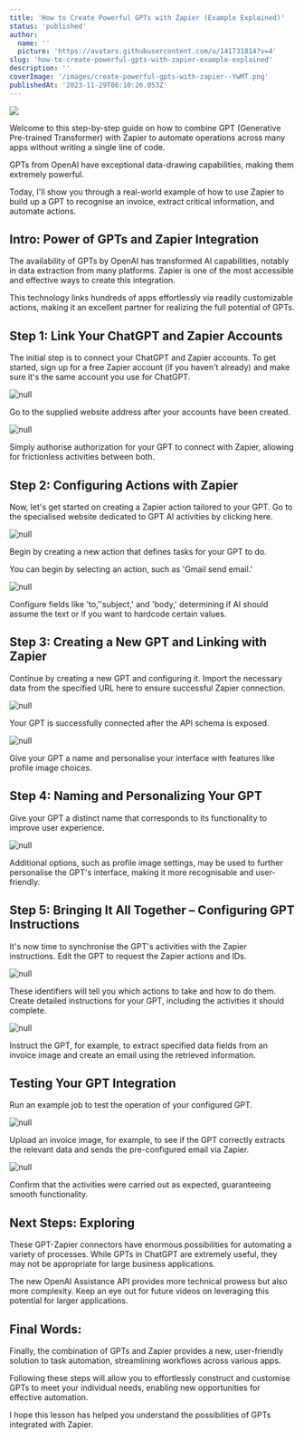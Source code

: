 ```yaml
---
title: 'How to Create Powerful GPTs with Zapier (Example Explained)'
status: 'published'
author:
  name: ''
  picture: 'https://avatars.githubusercontent.com/u/141731814?v=4'
slug: 'how-to-create-powerful-gpts-with-zapier-example-explained'
description: ''
coverImage: '/images/create-powerful-gpts-with-zapier--YwMT.png'
publishedAt: '2023-11-29T06:10:26.053Z'
---
```


![](/images/create-powerful-gpts-with-zapier--Y4Mz.png)

Welcome to this step-by-step guide on how to combine GPT (Generative Pre-trained Transformer) with Zapier to automate operations across many apps without writing a single line of code.

GPTs from OpenAI have exceptional data-drawing capabilities, making them extremely powerful.

Today, I'll show you through a real-world example of how to use Zapier to build up a GPT to recognise an invoice, extract critical information, and automate actions.

## **Intro: Power of GPTs and Zapier Integration**

The availability of GPTs by OpenAI has transformed AI capabilities, notably in data extraction from many platforms. Zapier is one of the most accessible and effective ways to create this integration.

This technology links hundreds of apps effortlessly via readily customizable actions, making it an excellent partner for realizing the full potential of GPTs.

## **Step 1: Link Your ChatGPT and Zapier Accounts**

The initial step is to connect your ChatGPT and Zapier accounts. To get started, sign up for a free Zapier account (if you haven't already) and make sure it's the same account you use for ChatGPT.

![null](https://dragganaitool.com/wp-content/uploads/2023/11/image-147-1024x530.png)

Go to the supplied website address after your accounts have been created.

![null](https://dragganaitool.com/wp-content/uploads/2023/11/image-148.png)

Simply authorise authorization for your GPT to connect with Zapier, allowing for frictionless activities between both.

## **Step 2: Configuring Actions with Zapier**

Now, let's get started on creating a Zapier action tailored to your GPT. Go to the specialised website dedicated to GPT AI activities by clicking here.

![null](https://dragganaitool.com/wp-content/uploads/2023/11/image-149.png)

Begin by creating a new action that defines tasks for your GPT to do.

You can begin by selecting an action, such as 'Gmail send email.'

![null](https://dragganaitool.com/wp-content/uploads/2023/11/image-150.png)

Configure fields like 'to,''subject,' and 'body,' determining if AI should assume the text or if you want to hardcode certain values.

## **Step 3: Creating a New GPT and Linking with Zapier**

Continue by creating a new GPT and configuring it. Import the necessary data from the specified URL here to ensure successful Zapier connection.

![null](https://dragganaitool.com/wp-content/uploads/2023/11/image-151-1024x477.png)

Your GPT is successfully connected after the API schema is exposed.

![null](https://dragganaitool.com/wp-content/uploads/2023/11/image-152-1024x573.png)

Give your GPT a name and personalise your interface with features like profile image choices.

## **Step 4: Naming and Personalizing Your GPT**

Give your GPT a distinct name that corresponds to its functionality to improve user experience.

![null](https://dragganaitool.com/wp-content/uploads/2023/11/image-153.png)

Additional options, such as profile image settings, may be used to further personalise the GPT's interface, making it more recognisable and user-friendly.

## **Step 5: Bringing It All Together – Configuring GPT Instructions**

It's now time to synchronise the GPT's activities with the Zapier instructions. Edit the GPT to request the Zapier actions and IDs.

![null](https://dragganaitool.com/wp-content/uploads/2023/11/image-154.png)

These identifiers will tell you which actions to take and how to do them. Create detailed instructions for your GPT, including the activities it should complete.

![null](https://dragganaitool.com/wp-content/uploads/2023/11/image-155-1024x575.png)

Instruct the GPT, for example, to extract specified data fields from an invoice image and create an email using the retrieved information.

## **Testing Your GPT Integration**

Run an example job to test the operation of your configured GPT.

![null](https://dragganaitool.com/wp-content/uploads/2023/11/image-157.png)

Upload an invoice image, for example, to see if the GPT correctly extracts the relevant data and sends the pre-configured email via Zapier.

![null](https://dragganaitool.com/wp-content/uploads/2023/11/image-156-1024x394.png)

Confirm that the activities were carried out as expected, guaranteeing smooth functionality.

## **Next Steps: Exploring**

These GPT-Zapier connectors have enormous possibilities for automating a variety of processes. While GPTs in ChatGPT are extremely useful, they may not be appropriate for large business applications.

The new OpenAI Assistance API provides more technical prowess but also more complexity. Keep an eye out for future videos on leveraging this potential for larger applications.

## **Final Words:**

Finally, the combination of GPTs and Zapier provides a new, user-friendly solution to task automation, streamlining workflows across various apps.

Following these steps will allow you to effortlessly construct and customise GPTs to meet your individual needs, enabling new opportunities for effective automation.

I hope this lesson has helped you understand the possibilities of GPTs integrated with Zapier.

















